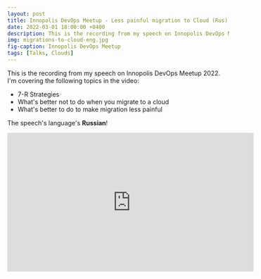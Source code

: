 ```yaml
---
layout: post
title: Innopolis DevOps Meetup - Less painful migration to Cloud (Rus)
date: 2022-03-01 18:00:00 +0400
description: This is the recording from my speech on Innopolis DevOps Meetup 2022
img: migrations-to-cloud-eng.jpg
fig-caption: Innopolis DevOps Meetup
tags: [Talks, Clouds]
---
```


This is the recording from my speech on Innopolis DevOps Meetup 2022. I'm covering the following topics in the video:

* 7-R Strategies
* What's better not to do when you migrate to a cloud
* What's better to do to make migration less painful


The speech's language's **Russian**!

<iframe width="560" height="315" src="https://www.youtube-nocookie.com/embed/bZXlizneB8U?start=5597" title="YouTube video player" frameborder="0" allow="accelerometer; autoplay; clipboard-write; encrypted-media; gyroscope; picture-in-picture; web-share" allowfullscreen></iframe>